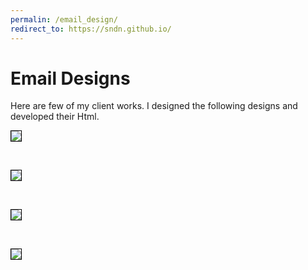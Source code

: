 ```yaml
---
permalin: /email_design/
redirect_to: https://sndn.github.io/
---
```


# Email Designs

Here are few of my client works. I designed the following designs and developed their Html.

<p><img src="images/email_newsletter_1.jpg" style="border: 1px solid black;"></p>

<p>&nbsp;</p>

<p><img src="images/email_newsletter_2.jpg" style="border: 1px solid black;"></p>

<p>&nbsp;</p>

<p><img src="images/email_newsletter_3.jpg" style="border: 1px solid black;"></p>

<p>&nbsp;</p>

<p><img src="images/email_newsletter_4.jpg" style="border: 1px solid black;"></p>
